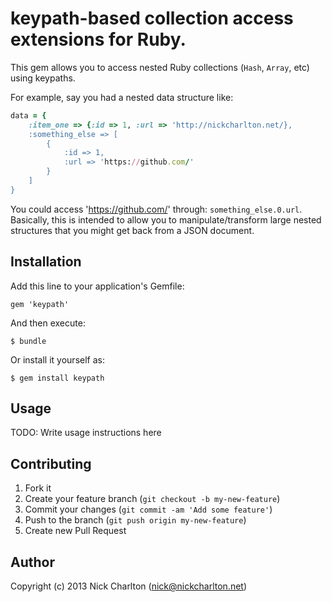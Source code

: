 # keypath-based collection access extensions for Ruby.

This gem allows you to access nested Ruby collections (`Hash`, `Array`, etc) using 
keypaths.

For example, say you had a nested data structure like:

```ruby
data = {
    :item_one => {:id => 1, :url => 'http://nickcharlton.net/},
    :something_else => [
        {
            :id => 1,
            :url => 'https://github.com/'
        }
    ]
}
```

You could access 'https://github.com/' through: `something_else.0.url`. Basically, 
this is intended to allow you to manipulate/transform large nested structures that 
you might get back from a JSON document.

## Installation

Add this line to your application's Gemfile:

    gem 'keypath'

And then execute:

    $ bundle

Or install it yourself as:

    $ gem install keypath

## Usage

TODO: Write usage instructions here

## Contributing

1. Fork it
2. Create your feature branch (`git checkout -b my-new-feature`)
3. Commit your changes (`git commit -am 'Add some feature'`)
4. Push to the branch (`git push origin my-new-feature`)
5. Create new Pull Request

## Author

Copyright (c) 2013 Nick Charlton (<nick@nickcharlton.net>)

